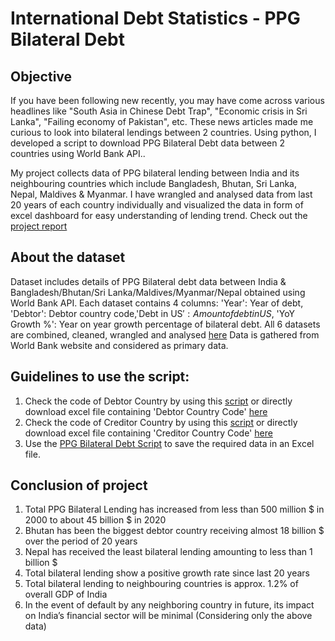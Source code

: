 # International Debt Statistics - PPG Bilateral Debt

## Objective

If you have been following new recently, you may have come across various headlines like "South Asia in Chinese Debt Trap", "Economic crisis in Sri Lanka", "Failing economy of Pakistan", etc. These news articles made me curious to look into bilateral lendings between 2 countries. Using python, I developed a script to download PPG Bilateral Debt data between 2 countries using World Bank API..

My project collects data of PPG bilateral lending between India and its neighbouring countries which include Bangladesh, Bhutan, Sri Lanka, Nepal, Maldives & Myanmar. I have wrangled and analysed data from last 20 years of each country individually and visualized the data in form of excel dashboard for easy understanding of lending trend. Check out the [project report](https://github.com/indtheblacktiger/International-Debt-Statistics/blob/main/Project%20Report.pdf)

## About the dataset

Dataset includes details of PPG Bilateral debt data between India & Bangladesh/Bhutan/Sri Lanka/Maldives/Myanmar/Nepal obtained using World Bank API. Each dataset contains 4 columns: 'Year': Year of debt, 'Debtor': Debtor country code,'Debt in US$': Amount of debt in US$, 'YoY Growth %': Year on year growth percentage of bilateral debt.
All 6 datasets are combined, cleaned, wrangled and analysed [here](https://github.com/indtheblacktiger/International-Debt-Statistics/blob/main/Bilateral%20Debt%20Analysis.xlsx)
Data is gathered from World Bank website and considered as primary data.

## Guidelines to use the script:

1) Check the code of Debtor Country by using this [script](https://github.com/indtheblacktiger/International-Debt-Statistics/blob/main/Python%20Scripts/Debtor%20Country%20Code%20Script.py) or directly download excel file containing 'Debtor Country Code' [here](https://github.com/indtheblacktiger/International-Debt-Statistics/raw/main/Country%20Code%20Data/Debtor%20Country%20Code.xlsx)
2) Check the code of Creditor Country by using this [script](https://github.com/indtheblacktiger/International-Debt-Statistics/blob/main/Python%20Scripts/Creditor%20Country%20Code%20Script.py) or directly download excel file containing 'Creditor Country Code' [here](https://github.com/indtheblacktiger/International-Debt-Statistics/raw/main/Country%20Code%20Data/Creditor%20Country%20Code.xlsx)
3) Use the [PPG Bilateral Debt Script](https://github.com/indtheblacktiger/International-Debt-Statistics/blob/main/Python%20Scripts/PPG%20Bilateral%20Debt%20Script.ipynb) to save the required data in an Excel file.

## Conclusion of project

1) Total PPG Bilateral Lending has increased from less than 500 million $ in 2000 to about 45 billion $ in 2020
2) Bhutan has been the biggest debtor country receiving almost 18 billion $ over the period of 20 years
3) Nepal has received the least bilateral lending amounting to less than 1 billion $
4) Total bilateral lending show a positive growth rate since last 20 years
5) Total bilateral lending to neighbouring countries is approx. 1.2% of overall GDP of India 
6) In the event of default by any neighboring country in future, its impact on India’s financial sector will be minimal (Considering only the above data)
